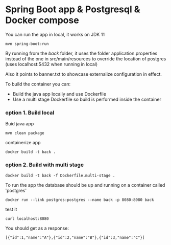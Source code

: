 # Spring Boot app & Postgresql & Docker compose

You can run the app in local, it works on JDK 11

`mvn spring-boot:run`

By running from the *back* folder, it uses the folder application.properties instead of the one in src/main/resources to override the location of postgres (uses localhost:5432 when running in local)

Also it points to banner.txt to showcase externalize configuration in effect.


To build the container you can:
- Build the java app locally and use Dockerfile 
- Use a multi stage Dockerfile so build is performed inside the container


### option 1. Build local
Buid java app

`mvn clean package`

containerize app

```
docker build -t back .
```

### option 2. Build with multi stage
```
docker build -t back -f Dockerfile.multi-stage .
```

To run the app the database should be up and running on a container called 'postgres'

```
docker run --link postgres:postgres --name back -p 8080:8080 back
```

test it
```
curl localhost:8080
```

You should get as a response:
```
[{"id":1,"name":"A"},{"id":2,"name":"B"},{"id":3,"name":"C"}]
```

